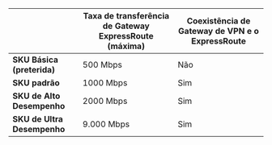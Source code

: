 |  | **Taxa de transferência de Gateway ExpressRoute (máxima)** | **Coexistência de Gateway de VPN e o ExpressRoute** |
| --- | --- | --- |
| **SKU Básica (preterida)** |500 Mbps |Não |
| **SKU padrão** |1000 Mbps |Sim |
| **SKU de Alto Desempenho** |2000 Mbps |Sim |
| **SKU de Ultra Desempenho** |9.000 Mbps |Sim |

